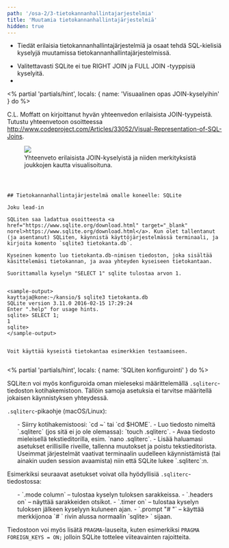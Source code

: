 ```yaml
---
path: '/osa-2/3-tietokannanhallintajarjestelmia'
title: 'Muutamia tietokannanhallintajärjestelmiä'
hidden: true
---
```



<text-box variant='learningObjectives' name='Oppimistavoitteet'>

- Tiedät erilaisia tietokannanhallintajärjestelmiä ja osaat tehdä SQL-kielisiä kyselyjä muutamissa tietokannanhallintajärjestelmissä.

</text-box>



*
  Valitettavasti SQLite ei tue RIGHT JOIN ja FULL JOIN -tyyppisiä kyselyitä.
*



<% partial 'partials/hint', locals: { name: 'Visuaalinen opas JOIN-kyselyihin' } do %>


  C.L. Moffatt on kirjoittanut hyvän yhteenvedon erilaisista JOIN-tyypeistä. Tutustu yhteenvetoon osoitteessa <a href="http://www.codeproject.com/Articles/33052/Visual-Representation-of-SQL-Joins" target="_blank">http://www.codeproject.com/Articles/33052/Visual-Representation-of-SQL-Joins</a>.


<figure>
  <img src="/img/viikko3/moffatt-visual_joins.png"/>
  &nbsp;
  <figcaption>Yhteenveto erilaisista JOIN-kyselyistä ja niiden merkityksistä joukkojen kautta visualisoituna.</figcaption>
</figure>

```



## Tietokannanhallintajärjestelmä omalle koneelle: SQLite

Joku lead-in

SQLiten saa ladattua osoitteesta <a href="https://www.sqlite.org/download.html" target="_blank" norel>https://www.sqlite.org/download.html</a>. Kun olet tallentanut (ja asentanut) SQLiten, käynnistä käyttöjärjestelmässä terminaali, ja kirjoita komento `sqlite3 tietokanta.db`.

Kyseinen komento luo tietokanta.db-nimisen tiedoston, joka sisältää käsittelemäsi tietokannan, ja avaa yhteyden kyseiseen tietokantaan.

Suorittamalla kyselyn "SELECT 1" sqlite tulostaa arvon 1.


<sample-output>
kayttaja@kone:~/kansio/$ sqlite3 tietokanta.db
SQLite version 3.11.0 2016-02-15 17:29:24
Enter ".help" for usage hints.
sqlite> SELECT 1;
1
sqlite>
</sample-output>


Voit käyttää kyseistä tietokantaa esimerkkien testaamiseen.


```



<% partial 'partials/hint', locals: { name: 'SQLiten konfigurointi' } do %>


SQLite:n voi myös konfiguroida oman mieleseksi määrittelemällä `.sqliterc`-tiedoston kotihakemistoon. Tällöin samoja asetuksia ei tarvitse määritellä jokaisen käynnistyksen yhteydessä.



`.sqliterc`-pikaohje (macOS/Linux):


<ol>
- Siirry kotihakemistoosi: `cd ~` tai `cd $HOME`.
- Luo tiedosto nimeltä `.sqliterc` (jos sitä ei jo ole olemassa): `touch .sqliterc`.
- Avaa tiedosto mieleisellä tekstieditorilla, esim. `nano .sqliterc`.
- Lisää haluamasi asetukset erillisille riveille, tallenna muutokset ja poistu tekstieditorista. Useimmat järjestelmät vaativat terminaalin uudelleen käynnistämistä (tai ainakin uuden session avaamista) niin että SQLite lukee `.sqliterc`:n.
</ol>


Esimerkiksi seuraavat asetukset voivat olla hyödyllisiä `.sqliterc`-tiedostossa:


<ul>
- `.mode column` – tulostaa kyselyn tuloksen sarakkeissa.
- `.headers on` – näyttää sarakkeiden otsikot.
- `.timer on` – tulostaa kyselyn tuloksen jälkeen kyselyyn kuluneen ajan.
- `.prompt "# "` – käyttää merkkijonoa `# ` rivin alussa normaalin `sqlite> ` sijaan.
</ul>


Tiedostoon voi myös lisätä `PRAGMA`-lauseita, kuten esimerkiksi `PRAGMA FOREIGN_KEYS = ON;` jolloin SQLite tottelee viiteavainten rajoitteita.


```

